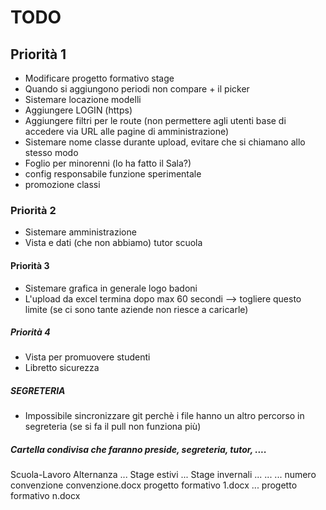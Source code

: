 # TODO

## Priorità 1
* Modificare progetto formativo stage
* Quando si aggiungono periodi non compare + il picker
* Sistemare locazione modelli
* Aggiungere LOGIN (https)
* Aggiungere filtri per le route (non permettere agli utenti base di accedere via URL alle pagine di amministrazione)
* Sistemare nome classe durante upload, evitare che si chiamano allo stesso modo
* Foglio per minorenni (lo ha fatto il Sala?)
* config responsabile funzione sperimentale
* promozione classi

### Priorità 2
* Sistemare amministrazione
* Vista e dati (che non abbiamo) tutor scuola

#### Priorità 3
* Sistemare grafica in generale logo badoni
* L'upload da excel termina dopo max 60 secondi --> togliere questo limite (se ci sono tante aziende non riesce a caricarle)

##### Priorità 4
* Vista per promuovere studenti
* Libretto sicurezza





##### SEGRETERIA 
* Impossibile sincronizzare git perchè i file hanno un altro percorso in segreteria (se si fa il pull non funziona più)















##### Cartella condivisa che faranno preside, segreteria, tutor, ....
Scuola-Lavoro
	Alternanza
		...
	Stage estivi
		...
	Stage invernali
		...
		<divisione in classi>
		...
			...
			numero convenzione
				convenzione.docx
				progetto formativo 1.docx
				...
				progetto formativo n.docx
